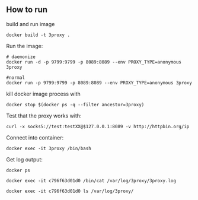 ## How to run

build and run image

```
docker build -t 3proxy .
```

Run the image:

```
# daemonize
docker run -d -p 9799:9799 -p 8089:8089 --env PROXY_TYPE=anonymous 3proxy

#normal
docker run -p 9799:9799 -p 8089:8089 --env PROXY_TYPE=anonymous 3proxy
```

kill docker image process with

```
docker stop $(docker ps -q --filter ancestor=3proxy)
```

Test that the proxy works with:

```
curl -x socks5://test:testXX@$127.0.0.1:8089 -v http://httpbin.org/ip
```

Connect into container:

```
docker exec -it 3proxy /bin/bash
```

Get log output:

```
docker ps

docker exec -it c796f63d01d0 /bin/cat /var/log/3proxy/3proxy.log

docker exec -it c796f63d01d0 ls /var/log/3proxy/
```

